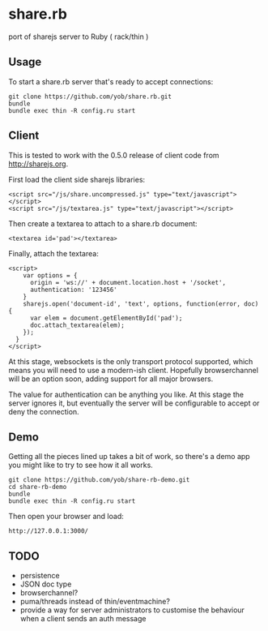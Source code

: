 share.rb
========

port of sharejs server to Ruby ( rack/thin )

## Usage

To start a share.rb server that's ready to accept connections:

    git clone https://github.com/yob/share.rb.git
    bundle
    bundle exec thin -R config.ru start

## Client

This is tested to work with the 0.5.0 release of client code from
http://sharejs.org.

First load the client side sharejs libraries:

    <script src="/js/share.uncompressed.js" type="text/javascript"></script>
    <script src="/js/textarea.js" type="text/javascript"></script>

Then create a textarea to attach to a share.rb document:

    <textarea id='pad'></textarea>

Finally, attach the textarea:

    <script>
        var options = {
          origin = 'ws://' + document.location.host + '/socket',
          authentication: '123456'
        }
        sharejs.open('document-id', 'text', options, function(error, doc) {
          var elem = document.getElementById('pad');
          doc.attach_textarea(elem);
        });
      }
    </script>

At this stage, websockets is the only transport protocol supported, which means
you will need to use a modern-ish client. Hopefully browserchannel will be an
option soon, adding support for all major browsers.

The value for authentication can be anything you like. At this stage the server
ignores it, but eventually the server will be configurable to accept or deny the
connection.

## Demo

Getting all the pieces lined up takes a bit of work, so there's a demo app you
might like to try to see how it all works.

    git clone https://github.com/yob/share-rb-demo.git
    cd share-rb-demo
    bundle
    bundle exec thin -R config.ru start

Then open your browser and load:

    http://127.0.0.1:3000/

## TODO

* persistence
* JSON doc type
* browserchannel?
* puma/threads instead of thin/eventmachine?
* provide a way for server administrators to customise the behaviour when
  a client sends an auth message
